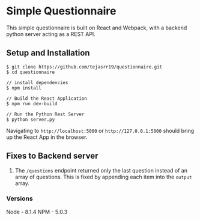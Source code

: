 # Simple Questionnaire

This simple questionnaire is built on React and Webpack, with a backend python server acting as a REST API.

## Setup and Installation

```
$ git clone https://github.com/tejasrr19/questionnaire.git
$ cd questionnaire

// install dependencies
$ npm install

// Build the React Application
$ npm run dev-build

// Run the Python Rest Server
$ python server.py
```

Navigating to `http://localhost:5000` or `http://127.0.0.1:5000` should bring up the React App in the browser.

## Fixes to Backend server

1. The `/questions` endpoint returned only the last question instead of an array of questions. This is fixed by appending each item into the `output` array.

### Versions

Node - 8.1.4
NPM - 5.0.3

